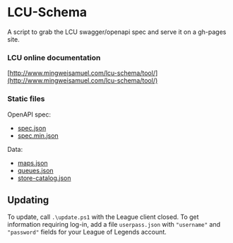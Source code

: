 # LCU-Schema

A script to grab the LCU swagger/openapi spec and serve it on a gh-pages site.

### LCU online documentation

[http://www.mingweisamuel.com/lcu-schema/tool/](http://www.mingweisamuel.com/lcu-schema/tool/)

### Static files

OpenAPI spec:
- [spec.json](http://www.mingweisamuel.com/lcu-schema/spec.json)
- [spec.min.json](http://www.mingweisamuel.com/lcu-schema/spec.min.json)

Data:
- [maps.json](http://www.mingweisamuel.com/lcu-schema/maps.json)
- [queues.json](http://www.mingweisamuel.com/lcu-schema/queues.json)
- [store-catalog.json](http://www.mingweisamuel.com/lcu-schema/store-catalog.json)

## Updating

To update, call `.\update.ps1` with the League client closed. To get
information requiring log-in, add a file `userpass.json` with `"username"` and
`"password"` fields for your League of Legends account.
